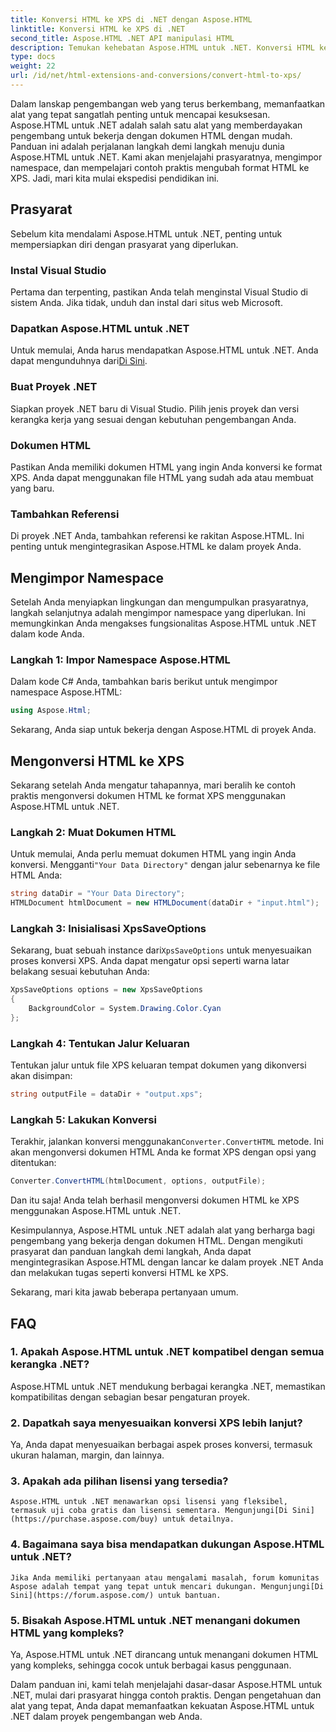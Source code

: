 ```yaml
---
title: Konversi HTML ke XPS di .NET dengan Aspose.HTML
linktitle: Konversi HTML ke XPS di .NET
second_title: Aspose.HTML .NET API manipulasi HTML
description: Temukan kehebatan Aspose.HTML untuk .NET. Konversi HTML ke XPS dengan mudah. Prasyarat, panduan langkah demi langkah, dan FAQ disertakan.
type: docs
weight: 22
url: /id/net/html-extensions-and-conversions/convert-html-to-xps/
---
```


Dalam lanskap pengembangan web yang terus berkembang, memanfaatkan alat yang tepat sangatlah penting untuk mencapai kesuksesan. Aspose.HTML untuk .NET adalah salah satu alat yang memberdayakan pengembang untuk bekerja dengan dokumen HTML dengan mudah. Panduan ini adalah perjalanan langkah demi langkah menuju dunia Aspose.HTML untuk .NET. Kami akan menjelajahi prasyaratnya, mengimpor namespace, dan mempelajari contoh praktis mengubah format HTML ke XPS. Jadi, mari kita mulai ekspedisi pendidikan ini.

## Prasyarat

Sebelum kita mendalami Aspose.HTML untuk .NET, penting untuk mempersiapkan diri dengan prasyarat yang diperlukan.

### Instal Visual Studio

Pertama dan terpenting, pastikan Anda telah menginstal Visual Studio di sistem Anda. Jika tidak, unduh dan instal dari situs web Microsoft.

### Dapatkan Aspose.HTML untuk .NET

 Untuk memulai, Anda harus mendapatkan Aspose.HTML untuk .NET. Anda dapat mengunduhnya dari[Di Sini](https://releases.aspose.com/html/net/).

### Buat Proyek .NET

Siapkan proyek .NET baru di Visual Studio. Pilih jenis proyek dan versi kerangka kerja yang sesuai dengan kebutuhan pengembangan Anda.

### Dokumen HTML

Pastikan Anda memiliki dokumen HTML yang ingin Anda konversi ke format XPS. Anda dapat menggunakan file HTML yang sudah ada atau membuat yang baru.

### Tambahkan Referensi

Di proyek .NET Anda, tambahkan referensi ke rakitan Aspose.HTML. Ini penting untuk mengintegrasikan Aspose.HTML ke dalam proyek Anda.

## Mengimpor Namespace

Setelah Anda menyiapkan lingkungan dan mengumpulkan prasyaratnya, langkah selanjutnya adalah mengimpor namespace yang diperlukan. Ini memungkinkan Anda mengakses fungsionalitas Aspose.HTML untuk .NET dalam kode Anda.

### Langkah 1: Impor Namespace Aspose.HTML

Dalam kode C# Anda, tambahkan baris berikut untuk mengimpor namespace Aspose.HTML:

```csharp
using Aspose.Html;
```

Sekarang, Anda siap untuk bekerja dengan Aspose.HTML di proyek Anda.

## Mengonversi HTML ke XPS

Sekarang setelah Anda mengatur tahapannya, mari beralih ke contoh praktis mengonversi dokumen HTML ke format XPS menggunakan Aspose.HTML untuk .NET.

### Langkah 2: Muat Dokumen HTML

 Untuk memulai, Anda perlu memuat dokumen HTML yang ingin Anda konversi. Mengganti`"Your Data Directory"` dengan jalur sebenarnya ke file HTML Anda:

```csharp
string dataDir = "Your Data Directory";
HTMLDocument htmlDocument = new HTMLDocument(dataDir + "input.html");
```

### Langkah 3: Inisialisasi XpsSaveOptions

 Sekarang, buat sebuah instance dari`XpsSaveOptions` untuk menyesuaikan proses konversi XPS. Anda dapat mengatur opsi seperti warna latar belakang sesuai kebutuhan Anda:

```csharp
XpsSaveOptions options = new XpsSaveOptions
{
    BackgroundColor = System.Drawing.Color.Cyan
};
```

### Langkah 4: Tentukan Jalur Keluaran

Tentukan jalur untuk file XPS keluaran tempat dokumen yang dikonversi akan disimpan:

```csharp
string outputFile = dataDir + "output.xps";
```

### Langkah 5: Lakukan Konversi

 Terakhir, jalankan konversi menggunakan`Converter.ConvertHTML` metode. Ini akan mengonversi dokumen HTML Anda ke format XPS dengan opsi yang ditentukan:

```csharp
Converter.ConvertHTML(htmlDocument, options, outputFile);
```

Dan itu saja! Anda telah berhasil mengonversi dokumen HTML ke XPS menggunakan Aspose.HTML untuk .NET.

Kesimpulannya, Aspose.HTML untuk .NET adalah alat yang berharga bagi pengembang yang bekerja dengan dokumen HTML. Dengan mengikuti prasyarat dan panduan langkah demi langkah, Anda dapat mengintegrasikan Aspose.HTML dengan lancar ke dalam proyek .NET Anda dan melakukan tugas seperti konversi HTML ke XPS.

Sekarang, mari kita jawab beberapa pertanyaan umum.

## FAQ

### 1. Apakah Aspose.HTML untuk .NET kompatibel dengan semua kerangka .NET?
   Aspose.HTML untuk .NET mendukung berbagai kerangka .NET, memastikan kompatibilitas dengan sebagian besar pengaturan proyek.

### 2. Dapatkah saya menyesuaikan konversi XPS lebih lanjut?
   Ya, Anda dapat menyesuaikan berbagai aspek proses konversi, termasuk ukuran halaman, margin, dan lainnya.

### 3. Apakah ada pilihan lisensi yang tersedia?
    Aspose.HTML untuk .NET menawarkan opsi lisensi yang fleksibel, termasuk uji coba gratis dan lisensi sementara. Mengunjungi[Di Sini](https://purchase.aspose.com/buy) untuk detailnya.

### 4. Bagaimana saya bisa mendapatkan dukungan Aspose.HTML untuk .NET?
    Jika Anda memiliki pertanyaan atau mengalami masalah, forum komunitas Aspose adalah tempat yang tepat untuk mencari dukungan. Mengunjungi[Di Sini](https://forum.aspose.com/) untuk bantuan.

### 5. Bisakah Aspose.HTML untuk .NET menangani dokumen HTML yang kompleks?
   Ya, Aspose.HTML untuk .NET dirancang untuk menangani dokumen HTML yang kompleks, sehingga cocok untuk berbagai kasus penggunaan.

Dalam panduan ini, kami telah menjelajahi dasar-dasar Aspose.HTML untuk .NET, mulai dari prasyarat hingga contoh praktis. Dengan pengetahuan dan alat yang tepat, Anda dapat memanfaatkan kekuatan Aspose.HTML untuk .NET dalam proyek pengembangan web Anda.